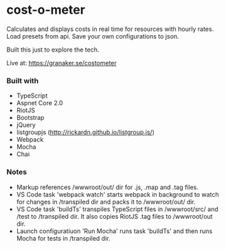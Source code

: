 # cost-o-meter
Calculates and displays costs in real time for resources with hourly rates.
Load presets from api. Save your own configurations to json.

Built this just to explore the tech.

Live at: https://granaker.se/costometer

### Built with
- TypeScript
- Aspnet Core 2.0
- RiotJS
- Bootstrap
- jQuery
- listgroupjs (http://rickardn.github.io/listgroup.js/)
- Webpack
- Mocha
- Chai

### Notes
- Markup references /wwwroot/out/ dir for .js, .map and .tag files.
- VS Code task 'webpack watch' starts webpack in background to watch for changes in /transpiled dir and packs it to /wwwroot/out/ dir.
- VS Code task 'buildTs' transpiles TypeScript files in /wwwroot/src/ and /test to /transpiled dir. It also copies RiotJS .tag files to /wwwroot/out dir.
- Launch configuratiuon 'Run Mocha' runs task 'buildTs' and then runs Mocha for tests in /transpiled dir.